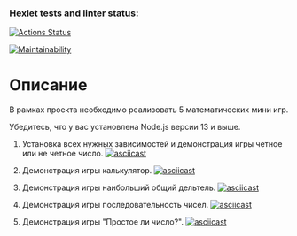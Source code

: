 ### Hexlet tests and linter status:
[![Actions Status](https://github.com/makson11/frontend-project-lvl1/workflows/hexlet-check/badge.svg)](https://github.com/makson11/frontend-project-lvl1/actions)

[![Maintainability](https://api.codeclimate.com/v1/badges/a99a88d28ad37a79dbf6/maintainability)](https://codeclimate.com/github/codeclimate/codeclimate/maintainability)

# Описание

В рамках проекта необходимо реализовать 5 математических мини игр. 

Убедитесь, что у вас установлена Node.js версии 13 и выше.
1) Установка всех нужных зависимостей и демонстрация игры четное или не четное число. 
[![asciicast](https://asciinema.org/a/dMHFDDy7A66QZiMnqQcQitEh9.svg)](https://asciinema.org/a/dMHFDDy7A66QZiMnqQcQitEh9)

2) Демонстрация игры калькулятор.
[![asciicast](https://asciinema.org/a/GbaX5hxjYu6bfv6XodtmUwrB0.svg)](https://asciinema.org/a/GbaX5hxjYu6bfv6XodtmUwrB0)

3) Демонстрация игры наибольший общий дельтель. 
[![asciicast](https://asciinema.org/a/aokmQwgt89HZEq6YtMPEIpFdq.svg)](https://asciinema.org/a/aokmQwgt89HZEq6YtMPEIpFdq)

4) Демонстрация игры последовательность чисел.
[![asciicast](https://asciinema.org/a/GrWj0g49P8J6PS7lDQtqyypPn.svg)](https://asciinema.org/a/GrWj0g49P8J6PS7lDQtqyypPn)

5) Демонстрация игры "Простое ли число?".
[![asciicast](https://asciinema.org/a/XQWvfAubWvBwkYlHUQ7wJWtcD.svg)](https://asciinema.org/a/XQWvfAubWvBwkYlHUQ7wJWtcD)
